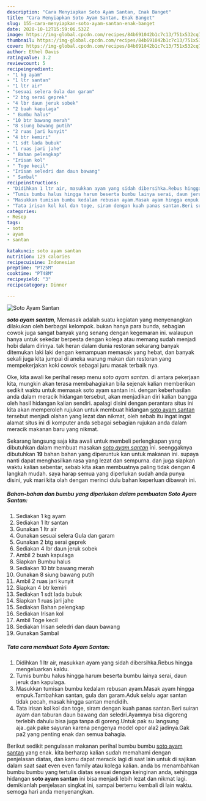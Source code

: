 ```yaml
---
description: "Cara Menyiapkan Soto Ayam Santan, Enak Banget"
title: "Cara Menyiapkan Soto Ayam Santan, Enak Banget"
slug: 155-cara-menyiapkan-soto-ayam-santan-enak-banget
date: 2020-10-12T15:59:06.532Z
image: https://img-global.cpcdn.com/recipes/84b691042b1c7c13/751x532cq70/soto-ayam-santan-foto-resep-utama.jpg
thumbnail: https://img-global.cpcdn.com/recipes/84b691042b1c7c13/751x532cq70/soto-ayam-santan-foto-resep-utama.jpg
cover: https://img-global.cpcdn.com/recipes/84b691042b1c7c13/751x532cq70/soto-ayam-santan-foto-resep-utama.jpg
author: Ethel Davis
ratingvalue: 3.2
reviewcount: 5
recipeingredient:
- "1 kg ayam"
- "1 ltr santan"
- "1 ltr air"
- "sesuai selera Gula dan garam"
- "2 btg serai geprek"
- "4 lbr daun jeruk sobek"
- "2 buah kapulaga"
- " Bumbu halus"
- "10 btr bawang merah"
- "8 siung bawang putih"
- "2 ruas jari kunyit"
- "4 btr kemiri"
- "1 sdt lada bubuk"
- "1 ruas jari jahe"
- " Bahan pelengkap"
- "Irisan kol"
- " Toge kecil"
- "Irisan seledri dan daun bawang"
- " Sambal"
recipeinstructions:
- "Didihkan 1 ltr air, masukkan ayam yang sidah dibersihka.Rebus hingga mengeluarkan kaldu."
- "Tumis bumbu halus hingga harum beserta bumbu lainya serai, daun jeruk dan kapulaga."
- "Masukkan tumisan bumbu kedalam rebusan ayam.Masak ayam hingga empuk.Tambahkan santan, gula dan garam.Aduk selalu agar santan tidak pecah, masak hingga santan mendidih."
- "Tata irisan kol kol dan toge, siram dengan kuah panas santan.Beri suiran ayam dan taburan daun bawang dan seledri.Ayamnya bisa digoreng terlebih dahulu bisa juga tanpa di goreng.Untuk pak su langsung aja..gak pake sayuran karena pengenya model opor ala2 jadinya.Gak pa2 yang penting enak dan semua bahagia."
categories:
- Resep
tags:
- soto
- ayam
- santan

katakunci: soto ayam santan 
nutrition: 129 calories
recipecuisine: Indonesian
preptime: "PT25M"
cooktime: "PT48M"
recipeyield: "3"
recipecategory: Dinner

---
```



![Soto Ayam Santan](https://img-global.cpcdn.com/recipes/84b691042b1c7c13/751x532cq70/soto-ayam-santan-foto-resep-utama.jpg)

<b><i>soto ayam santan</i></b>, Memasak adalah suatu kegiatan yang menyenangkan dilakukan oleh berbagai kelompok. bukan hanya para bunda, sebagian cowok juga sangat banyak yang senang dengan kegemaran ini. walaupun hanya untuk sekedar berpesta dengan kolega atau memang sudah menjadi hobi dalam dirinya. tak heran dalam dunia restoran sekarang banyak ditemukan laki laki dengan kemampuan memasak yang hebat, dan banyak sekali juga kita jumpai di aneka warung makan dan restoran yang mempekerjakan koki cowok sebagai juru masak terbaik nya.



Oke, kita awali ke perihal resep menu <i>soto ayam santan</i>. di antara pekerjaan kita, mungkin akan terasa membahagiakan bila sejenak kalian memberikan sedikit waktu untuk memasak soto ayam santan ini. dengan keberhasilan anda dalam meracik hidangan tersebut, akan menjadikan diri kalian bangga oleh hasil hidangan kalian sendiri. apalagi disini dengan perantara situs ini kita akan memperoleh rujukan untuk membuat hidangan <u>soto ayam santan</u> tersebut menjadi olahan yang lezat dan nikmat, oleh sebab itu ingat ingat alamat situs ini di komputer anda sebagai sebagian rujukan anda dalam meracik makanan baru yang nikmat.


Sekarang langsung saja kita awali untuk membeli perlengkapan yang dibutuhkan dalam membuat masakan <u><i>soto ayam santan</i></u> ini. seenggaknya dibutuhkan <b>19</b> bahan bahan yang diperuntuk kan untuk makanan ini. supaya nanti dapat menghasilkan rasa yang lezat dan sempurna. dan juga siapkan waktu kalian sebentar, sebab kita akan membuatnya paling tidak dengan <b>4</b> langkah mudah. saya harap semua yang diperlukan sudah anda punya disini, yuk mari kita olah dengan merinci dulu bahan keperluan dibawah ini.

<!--inarticleads1-->

##### Bahan-bahan dan bumbu yang diperlukan dalam pembuatan Soto Ayam Santan:

1. Sediakan 1 kg ayam
1. Sediakan 1 ltr santan
1. Gunakan 1 ltr air
1. Gunakan sesuai selera Gula dan garam
1. Gunakan 2 btg serai geprek
1. Sediakan 4 lbr daun jeruk sobek
1. Ambil 2 buah kapulaga
1. Siapkan  Bumbu halus
1. Sediakan 10 btr bawang merah
1. Gunakan 8 siung bawang putih
1. Ambil 2 ruas jari kunyit
1. Siapkan 4 btr kemiri
1. Sediakan 1 sdt lada bubuk
1. Siapkan 1 ruas jari jahe
1. Sediakan  Bahan pelengkap
1. Sediakan Irisan kol
1. Ambil  Toge kecil
1. Sediakan Irisan seledri dan daun bawang
1. Gunakan  Sambal




<!--inarticleads2-->

##### Tata cara membuat Soto Ayam Santan:

1. Didihkan 1 ltr air, masukkan ayam yang sidah dibersihka.Rebus hingga mengeluarkan kaldu.
1. Tumis bumbu halus hingga harum beserta bumbu lainya serai, daun jeruk dan kapulaga.
1. Masukkan tumisan bumbu kedalam rebusan ayam.Masak ayam hingga empuk.Tambahkan santan, gula dan garam.Aduk selalu agar santan tidak pecah, masak hingga santan mendidih.
1. Tata irisan kol kol dan toge, siram dengan kuah panas santan.Beri suiran ayam dan taburan daun bawang dan seledri.Ayamnya bisa digoreng terlebih dahulu bisa juga tanpa di goreng.Untuk pak su langsung aja..gak pake sayuran karena pengenya model opor ala2 jadinya.Gak pa2 yang penting enak dan semua bahagia.




Berikut sedikit pengulasan makanan perihal bumbu bumbu <u>soto ayam santan</u> yang enak. kita berharap kalian sudah memahami dengan penjelasan diatas, dan kamu dapat meracik lagi di saat lain untuk di sajikan dalam saat saat even even family atau kolega kalian. anda bs menambahkan bumbu bumbu yang tertulis diatas sesuai dengan keinginan anda, sehingga hidangan <b>soto ayam santan</b> ini bisa menjadi lebih lezat dan nikmat lagi. demikianlah penjelasan singkat ini, sampai bertemu kembali di lain waktu. semoga hari anda menyenangkan.
